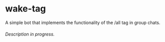 # wake-tag
A simple bot that implements the functionality of the /all tag in group chats.

###### Description in progress.

